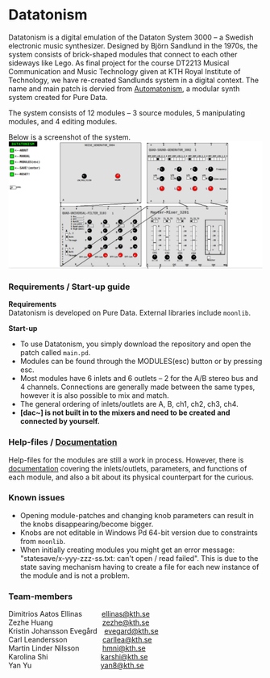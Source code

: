 # Datatonism

Datatonism is a digital emulation of the Dataton System 3000 – a Swedish electronic music synthesizer. Designed by Björn Sandlund in the 1970s, the system consists of brick-shaped modules that connect to each other sideways like Lego. As final project for the course DT2213 Musical Communication and Music Technology given at KTH Royal Institute of Technology, we have re-created Sandlunds system in a digital context. The name and main patch is dervied from [Automatonism](https://www.automatonism.com/), a modular synth system created for Pure Data.

The system consists of 12 modules – 3 source modules, 5 manipulating modules, and 4 editing modules.

Below is a screenshot of the system.
![Datatonism](images/example-patch.png)

### Requirements / Start-up guide
**Requirements** \
Datatonism is developed on Pure Data. External libraries include `moonlib`.

**Start-up**
- To use Datatonism, you simply download the repository and open the patch called `main.pd`.
- Modules can be found through the MODULES(esc) button or by pressing esc.
- Most modules have 6 inlets and 6 outlets – 2 for the A/B stereo bus and 4 channels. Connections are generally made between the same types, however it is also possible to mix and match.
- The general ordering of inlets/outlets are A, B, ch1, ch2, ch3, ch4.
- **[dac~] is not built in to the mixers and need to be created and connected by yourself.**


### Help-files / [Documentation](https://github.com/kx-shi/Datatonism/wiki)
Help-files for the modules are still a work in process. However, there is [documentation](https://github.com/kx-shi/Datatonism/wiki) covering the inlets/outlets, parameters, and functions of each module, and also a bit about its physical counterpart for the curious.

### Known issues
- Opening module-patches and changing knob parameters can result in the knobs disappearing/become bigger.
- Knobs are not editable in Windows Pd 64-bit version due to constraints from `moonlib`.
- When initially creating modules you might get an error message: "statesave/x-yyy-zzz-ss.txt: can't open / read failed". This is due to the state saving mechanism having to create a file for each new instance of the module and is not a problem.

### Team-members
Dimitrios Aatos Ellinas&emsp;&emsp;&ensp;&nbsp;ellinas@kth.se\
Zezhe Huang&emsp;&emsp;&emsp;&emsp;&emsp;&emsp;&emsp;zezhe@kth.se\
Kristin Johansson Evegård&emsp;evegard@kth.se\
Carl Leandersson&emsp;&emsp;&emsp;&emsp;&ensp;&ensp;carllea@kth.se\
Martin Linder Nilsson&emsp;&emsp;&emsp;&nbsp;hmni@kth.se\
Karolina Shi&emsp;&emsp;&emsp;&emsp;&emsp;&emsp;&emsp;&ensp;karshi@kth.se\
Yan Yu&emsp;&emsp;&emsp;&emsp;&emsp;&emsp;&emsp;&emsp;&emsp;&ensp;&nbsp;yan8@kth.se
